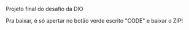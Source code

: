 Projeto final do desafio da DIO

Pra baixar, é só apertar no botão verde escrito "CODE" e baixar o ZIP!